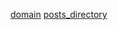 [title]: <> (NoOne's space)
[icon]: <> (./images/noone_ico_white.svg)
[domain](http://localhost)
[posts_directory](./posts)
